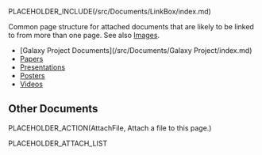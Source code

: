 PLACEHOLDER_INCLUDE(/src/Documents/LinkBox/index.md)

Common page structure for attached documents that are likely to be linked to from more than one page.  See also [Images](/src/images/index.md).

* [Galaxy Project Documents](/src/Documents/Galaxy Project/index.md)
* [Papers](/src/Documents/Papers/index.md)
* [Presentations](/src/Documents/Presentations/index.md)
* [Posters](/src/Documents/Posters/index.md)
* [Videos](/src/Documents/Videos/index.md)

## Other Documents

PLACEHOLDER_ACTION(AttachFile, Attach a file to this page.)

PLACEHOLDER_ATTACH_LIST
